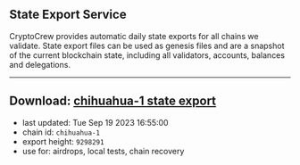 ## State Export Service
CryptoCrew provides automatic daily state exports for all chains we validate. State export files can be used as genesis files and are a snapshot of the current blockchain state, including all validators, accounts, balances and delegations.

---
**Download: [chihuahua-1 state export](https://dl.ccvalidators.com/SERVICE/chihuahua/chihuahua-1_export_9298291.json)**
---

- last updated: Tue Sep 19 2023 16:55:00
- chain id: `chihuahua-1`
- export height: `9298291`
- use for: airdrops, local tests, chain recovery
